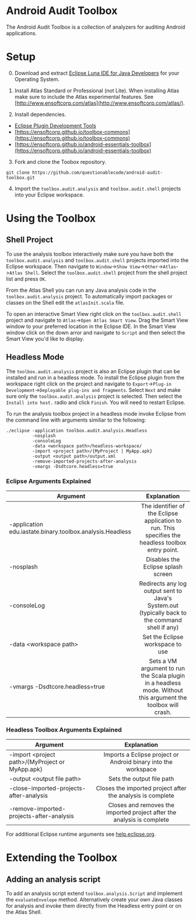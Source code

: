 Android Audit Toolbox
===============

The Android Audit Toolbox is a collection of analyzers for auditing Android applications.

# Setup

0) Download and extract [Eclipse Luna IDE for Java Developers](https://eclipse.org/downloads/packages/release/Luna/SR2) for your Operating System.

1) Install Atlas Standard or Professional (not Lite).  When installing Atlas make sure to include the Atlas experimental features.  See [http://www.ensoftcorp.com/atlas](http://www.ensoftcorp.com/atlas/).

2) Install dependencies.  
 - [Eclipse Plugin Development Tools](http://download.eclipse.org/eclipse/updates/4.4)
 - [https://ensoftcorp.github.io/toolbox-commons](https://ensoftcorp.github.io/toolbox-commons)
 - [https://ensoftcorp.github.io/android-essentials-toolbox](https://ensoftcorp.github.io/android-essentials-toolbox)

3) Fork and clone the Toobox repository.

`git clone https://github.com/questionablecode/android-audit-toolbox.git`

4) Import the `toolbox.audit.analysis` and `toolbox.audit.shell` projects into your Eclipse workspace.

# Using the Toolbox

## Shell Project

To use the analysis toolbox interactively make sure you have both the `toolbox.audit.analysis` and `toolbox.audit.shell` projects imported into the Eclipse workspace.  Then navigate to `Window`->`Show View`->`Other`->`Atlas`->`Atlas Shell`.  Select the `toolbox.audit.shell` project from the shell project list and press `OK`.

From the Atlas Shell you can run any Java analysis code in the `toolbox.audit.analysis` project.  To automatically import packages or classes on the Shell edit the `atlasInit.scala` file.

To open an interactive Smart View right click on the `toolbox.audit.shell` project and navigate to `Atlas`->`Open Atlas Smart View`.  Drag the Smart View window to your preferred location in the Eclipse IDE.  In the Smart View window click on the down arror and navigate to `Script` and then select the Smart View you'd like to display.

## Headless Mode

The `toolbox.audit.analysis` project is also an Eclipse plugin that can be installed and run in a headless mode.  To install the Eclipse plugin from the workspace right click on the project and navigate to `Export`->`Plug-in Development`->`Deployable plug-ins and fragments`.  Select `Next` and make sure only the `toolbox.audit.analysis` project is selected.  Then select the `Install into host.` radio and click `Finish`.  You will need to restart Eclipse.

To run the analysis toolbox project in a headless mode invoke Eclipse from the command line with arguments similiar to the following:

    ./eclipse -application toolbox.audit.analysis.Headless 
              -nosplash 
              -consoleLog  
              -data <workspace path>/headless-workspace/ 
              -import <project path>/{MyProject | MyApp.apk}
              -output <output path>/output.xml
              -remove-imported-projects-after-analysis
              -vmargs -Dsdtcore.headless=true
              
### Eclipse Arguments Explained

| **Argument**                                              |                                                **Explanation**                                               |
|-----------------------------------------------------------|:-------------------------------------------------------------------------------------------------------------:|
| -application edu.iastate.binary.toolbox.analysis.Headless | The identifier of the Eclipse application to run. This specifies the headless toolbox entry point.            |
| -nosplash                                                 | Disables the Eclipse splash screen                                                                            |
| -consoleLog                                               | Redirects any log output sent to Java's System.out (typically back to the command shell if any)               |
| -data &lt;workspace path&gt;                                    | Set the Eclipse workspace to use                                                                              |
| -vmargs -Dsdtcore.headless=true                           | Sets a VM argument to run the Scala plugin in a headless mode.  Without this argument the toolbox will crash. |

### Headless Toolbox Arguments Explained

| **Argument**                                    |                            **Explanation**                            |
|-------------------------------------------------|:----------------------------------------------------------------------:|
| -import &lt;project path&gt;/{MyProject or MyApp.apk} | Imports a Eclipse project or Android binary into the workspace         |
| -output &lt;output file path&gt;                      | Sets the output file path                                              |
| -close-imported-projects-after-analysis         | Closes the imported project after the analysis is complete             |
| -remove-imported-projects-after-analysis        | Closes and removes the imported project after the analysis is complete |

For additional Eclipse runtime arguments see [help.eclipse.org](http://help.eclipse.org/juno/index.jsp?topic=%2Forg.eclipse.platform.doc.isv%2Freference%2Fmisc%2Fruntime-options.html).

# Extending the Toolbox

## Adding an analysis script
To add an analysis script extend `toolbox.analysis.Script` and implement the `evaluateEnvelope` method.  Alternatively create your own Java classes for analysis and invoke them directly from the Headless entry point or on the Atlas Shell.
